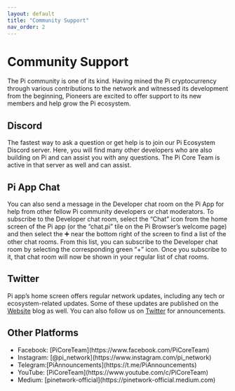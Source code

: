 ```yaml
---
layout: default
title: "Community Support"
nav_order: 2
---
```


# Community Support
The Pi community is one of its kind. Having mined the Pi cryptocurrency through various contributions to the network and witnessed its development from the beginning, Pioneers are excited to offer support to its new members and help grow the Pi ecosystem. 

## Discord
The fastest way to ask a question or get help is to join our Pi Ecosystem Discord server. Here, you will find many other developers who are also building on Pi and can assist you with any questions. The Pi Core Team is active in that server as well and can assist.

## Pi App Chat
You can also send a message in the Developer chat room on the Pi App for help from other fellow Pi community developers or chat moderators. To subscribe to the Developer chat room, select the “Chat” icon from the home screen of the Pi app (or the “chat.pi” tile on the Pi Browser’s welcome page) and then select the ➕ near the bottom right of the screen to find a list of the other chat rooms. From this list, you can subscribe to the Developer chat room by selecting the corresponding green “+” icon. Once you subscribe to it, that chat room will now be shown in your regular list of chat rooms.

## Twitter
Pi app’s home screen offers regular network updates, including any tech or ecosystem-related updates. Some of these updates are published on the [Website](https://minepi.com/blog) blog as well. You can also follow us on [Twitter](https://twitter.com/PiCoreTeam) for announcements. 

## Other Platforms
<ul>
    <li>Facebook: [PiCoreTeam](https://www.facebook.com/PiCoreTeam)</li>
    <li>Instagram: [@pi_network](https://www.instagram.com/pi_network)</li>
    <li>Telegram:[PiAnnouncements](https://t.me/PiAnnouncements)</li>
    <li>YouTube: [PiCoreTeam](https://www.youtube.com/c/PiCoreTeam)</li>
    <li>Medium: [pinetwork-official](https://pinetwork-official.medium.com)</li>
</ul>